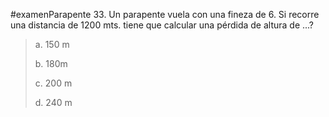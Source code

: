 #examenParapente 
33. Un parapente vuela con una fineza de 6. Si
recorre una distancia de 1200 mts. tiene que
calcular una pérdida de altura de ...?

> a. 150 m
> 
> b. 180m
> 
> c. 200 m
> 
> d. 240 m